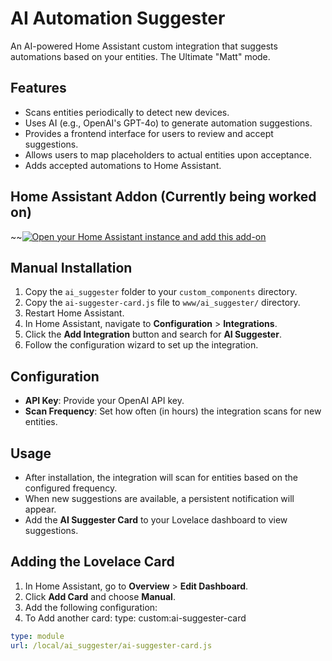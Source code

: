 # AI Automation Suggester

An AI-powered Home Assistant custom integration that suggests automations based on your entities. The Ultimate "Matt" mode.

## Features

- Scans entities periodically to detect new devices.
- Uses AI (e.g., OpenAI's GPT-4o) to generate automation suggestions.
- Provides a frontend interface for users to review and accept suggestions.
- Allows users to map placeholders to actual entities upon acceptance.
- Adds accepted automations to Home Assistant.

## Home Assistant Addon  (Currently being worked on)
~~[![Open your Home Assistant instance and add this add-on](https://my.home-assistant.io/badges/supervisor_addon.svg)](https://my.home-assistant.io/redirect/supervisor_addon/?addon=ai_suggester&repository_url=https%3A%2F%2Fgithub.com%2FITSpecialist111%2Fai_suggester)


## Manual Installation

1. Copy the `ai_suggester` folder to your `custom_components` directory.
2. Copy the `ai-suggester-card.js` file to `www/ai_suggester/` directory.
3. Restart Home Assistant.
4. In Home Assistant, navigate to **Configuration** > **Integrations**.
5. Click the **Add Integration** button and search for **AI Suggester**.
6. Follow the configuration wizard to set up the integration.

## Configuration

- **API Key**: Provide your OpenAI API key.
- **Scan Frequency**: Set how often (in hours) the integration scans for new entities.

## Usage

- After installation, the integration will scan for entities based on the configured frequency.
- When new suggestions are available, a persistent notification will appear.
- Add the **AI Suggester Card** to your Lovelace dashboard to view suggestions.

## Adding the Lovelace Card

1. In Home Assistant, go to **Overview** > **Edit Dashboard**.
2. Click **Add Card** and choose **Manual**.
3. Add the following configuration:
4. To Add another card:
   type: custom:ai-suggester-card

```yaml
type: module
url: /local/ai_suggester/ai-suggester-card.js
